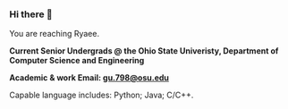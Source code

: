 ### Hi there 👋
You are reaching Ryaee.

**Current Senior Undergrads @ the Ohio State Univeristy, Department of Computer Science and Engineering**

**Academic & work Email: gu.798@osu.edu**

Capable language includes: Python; Java; C/C++.


<!--
**Ryaee-Www/Ryaee-Www** is a ✨ _special_ ✨ repository because its `README.md` (this file) appears on your GitHub profile.

Here are some ideas to get you started:

- 🔭 I’m currently working on ...
- 🌱 I’m currently learning ...
- 👯 I’m looking to collaborate on ...
- 🤔 I’m looking for help with ...
- 💬 Ask me about ...
- 📫 How to reach me: ...
- 😄 Pronouns: ...
- ⚡ Fun fact: ...
-->
